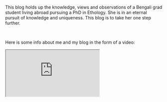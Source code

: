 

This blog holds up the knowledge, views and observations of a Bengali grad student living abroad pursuing a PhD in Ethology. She is in an eternal pursuit of knowledge and uniqueness. This blog is to take her one step further.

<br>

Here is some info about me and my blog in the form of a video:

<div className="iframe-video">
    <iframe className="iframe-responsive" src="https://www.youtube.com/embed/tgbNymZ7vqY"></iframe>
</div>
